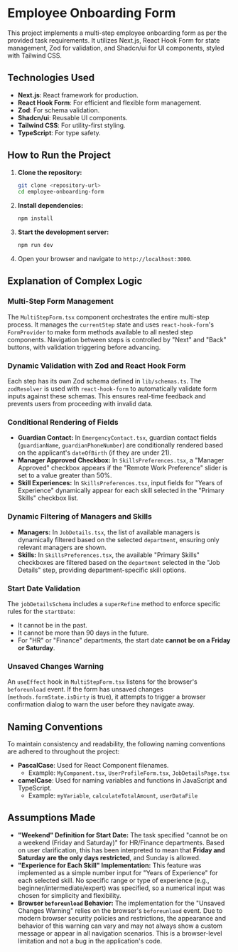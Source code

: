 # Employee Onboarding Form

This project implements a multi-step employee onboarding form as per the provided task requirements. It utilizes Next.js, React Hook Form for state management, Zod for validation, and Shadcn/ui for UI components, styled with Tailwind CSS.

## Technologies Used

*   **Next.js**: React framework for production.
*   **React Hook Form**: For efficient and flexible form management.
*   **Zod**: For schema validation.
*   **Shadcn/ui**: Reusable UI components.
*   **Tailwind CSS**: For utility-first styling.
*   **TypeScript**: For type safety.

## How to Run the Project

1.  **Clone the repository:**
    ```bash
    git clone <repository-url>
    cd employee-onboarding-form
    ```
2.  **Install dependencies:**
    ```bash
    npm install
    ```
3.  **Start the development server:**
    ```bash
    npm run dev
    ```
4.  Open your browser and navigate to `http://localhost:3000`.

## Explanation of Complex Logic

### Multi-Step Form Management
The `MultiStepForm.tsx` component orchestrates the entire multi-step process. It manages the `currentStep` state and uses `react-hook-form`'s `FormProvider` to make form methods available to all nested step components. Navigation between steps is controlled by "Next" and "Back" buttons, with validation triggering before advancing.

### Dynamic Validation with Zod and React Hook Form
Each step has its own Zod schema defined in `lib/schemas.ts`. The `zodResolver` is used with `react-hook-form` to automatically validate form inputs against these schemas. This ensures real-time feedback and prevents users from proceeding with invalid data.

### Conditional Rendering of Fields
*   **Guardian Contact:** In `EmergencyContact.tsx`, guardian contact fields (`guardianName`, `guardianPhoneNumber`) are conditionally rendered based on the applicant's `dateOfBirth` (if they are under 21).
*   **Manager Approved Checkbox:** In `SkillsPreferences.tsx`, a "Manager Approved" checkbox appears if the "Remote Work Preference" slider is set to a value greater than 50%.
*   **Skill Experiences:** In `SkillsPreferences.tsx`, input fields for "Years of Experience" dynamically appear for each skill selected in the "Primary Skills" checkbox list.

### Dynamic Filtering of Managers and Skills
*   **Managers:** In `JobDetails.tsx`, the list of available managers is dynamically filtered based on the selected `department`, ensuring only relevant managers are shown.
*   **Skills:** In `SkillsPreferences.tsx`, the available "Primary Skills" checkboxes are filtered based on the `department` selected in the "Job Details" step, providing department-specific skill options.

### Start Date Validation
The `jobDetailsSchema` includes a `superRefine` method to enforce specific rules for the `startDate`:
*   It cannot be in the past.
*   It cannot be more than 90 days in the future.
*   For "HR" or "Finance" departments, the start date **cannot be on a Friday or Saturday**.

### Unsaved Changes Warning
An `useEffect` hook in `MultiStepForm.tsx` listens for the browser's `beforeunload` event. If the form has unsaved changes (`methods.formState.isDirty` is true), it attempts to trigger a browser confirmation dialog to warn the user before they navigate away.

## Naming Conventions

To maintain consistency and readability, the following naming conventions are adhered to throughout the project:

*   **PascalCase**: Used for React Component filenames.
    *   Example: `MyComponent.tsx`, `UserProfileForm.tsx`, `JobDetailsPage.tsx`
*   **camelCase**: Used for naming variables and functions in JavaScript and TypeScript.
    *   Example: `myVariable`, `calculateTotalAmount`, `userDataFile`

## Assumptions Made

*   **"Weekend" Definition for Start Date:** The task specified "cannot be on a weekend (Friday and Saturday)" for HR/Finance departments. Based on user clarification, this has been interpreted to mean that **Friday and Saturday are the only days restricted**, and Sunday is allowed.
*   **"Experience for Each Skill" Implementation:** This feature was implemented as a simple number input for "Years of Experience" for each selected skill. No specific range or type of experience (e.g., beginner/intermediate/expert) was specified, so a numerical input was chosen for simplicity and flexibility.
*   **Browser `beforeunload` Behavior:** The implementation for the "Unsaved Changes Warning" relies on the browser's `beforeunload` event. Due to modern browser security policies and restrictions, the appearance and behavior of this warning can vary and may not always show a custom message or appear in all navigation scenarios. This is a browser-level limitation and not a bug in the application's code.